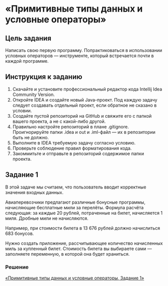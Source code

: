 # «Примитивные типы данных и условные операторы»

## Цель задания

Написать свою первую программу.
Попрактиковаться в использовании условных операторов — инструменте, который встречается почти в каждой программе.

## Инструкция к заданию

1. Скачайте и установите профессиональный редактор кода Intellij Idea Community Version.
2. Откройте IDEA и создайте новый Java-проект. Под каждую задачу следует создавать отдельный проект, если обратное не сказано в условии.
3. Создайте пустой репозиторий на GitHub и свяжите его с папкой вашего проекта, а не с какой-либо другой.
4. Правильно настройте репозиторий в плане .gitignore. Проигнорируйте папки .idea и out и .iml-файл — их в репозитории быть не должно.
5. Выполните в IDEA требуемую задачу согласно условию.
6. Проверьте соблюдение правил форматирования кода.
7. Закоммитьте и отправьте в репозиторий содержимое папки проекта.

## Задание 1

В этой задаче мы считаем, что пользователь вводит корректные значения входных данных.

Авиаперевозчики предлагают различные бонусные программы, начисляющие бесплатные мили за перелёты. Формула расчёта следующая: за каждые 20 рублей, потраченные на билет, начисляется 1 миля. Дробные мили не начисляются.

Например, при стоимости билета в 13 676 рублей должно начислиться 683 бонусов.

Нужно создать приложение, рассчитывающее количество начисленных миль за купленный билет. Стоимость билета вы выбираете сами — заполняете переменную, в которой она будет храниться.

### Решение

[«Примитивные типы данных и условные операторы, Задание 1»](https://github.com/Ev-genia-Moon/Task2/tree/main)

